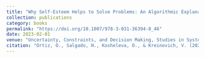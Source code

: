 ```yaml
---
title: "Why Self-Esteem Helps to Solve Problems: An Algorithmic Explanation"
collection: publications
category: books
permalink: "https://doi.org/10.1007/978-3-031-36394-8_46"
date: 2023-02-01
venue: "Uncertainty, Constraints, and Decision Making, Studies in Systems, Decision and Control, vol 484, Springer, Cham"
citation: "Ortiz, O., Salgado, H., Kosheleva, O., & Kreinovich, V. (2023). Why Self-Esteem Helps to Solve Problems: An Algorithmic Explanation. In: Ceberio, M., & Kreinovich, V. (eds) Uncertainty, Constraints, and Decision Making. Studies in Systems, Decision and Control, vol 484. Springer, Cham. https://doi.org/10.1007/978-3-031-36394-8_46"
---
```



